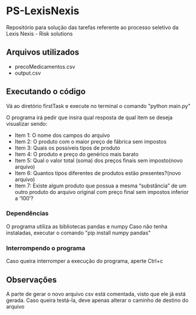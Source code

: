 # PS-LexisNexis

Repositório para solução das tarefas referente ao processo seletivo da Lexis Nexis - Risk solutions

## Arquivos utilizados
- precoMedicamentos.csv
- output.csv

## Executando o código

Vá ao diretório firstTask e execute no terminal o comando "python main.py"

O programa irá pedir que insira qual resposta de qual item se deseja visualizar sendo:
- Item 1: O nome dos campos do arquivo
- Item 2: O produto com o maior preço de fábrica sem impostos
- Item 3: Quais os possíveis tipos de produto
- Item 4: O produto e preço do genérico mais barato
- Item 5: Qual o valor total (soma) dos preços finais sem imposto(novo arquivo)
- Item 6: Quantos tipos diferentes de produtos estão presentes?(novo arquivo)
- Item 7: Existe algum produto que possua a mesma “substância” de um outro produto do arquivo original com preço final sem impostos inferior a ‘100’?

### Dependências 
O programa utiliza as bibliotecas pandas e numpy
Caso não tenha instaladas, executar o comando "pip install numpy pandas"

### Interrompendo o programa
Caso queira interromper a execução do programa, aperte Ctrl+c

## Observações

A parte de gerar o novo arquivo csv está comentada, visto que ele já está gerada.
Caso queira testá-la, deve apenas alterar o caminho de destino do arquivo

